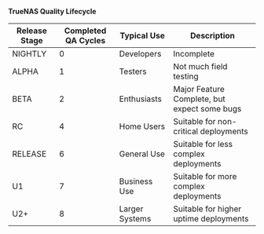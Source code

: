 &NewLine;

<b>TrueNAS Quality Lifecycle</b>

<table class="truetable">
  <thead>
    <tr>
      <th>Release Stage</th>
      <th>Completed QA Cycles</th>
      <th>Typical Use</th>
      <th>Description</th>
    </tr>
  </thead>
  <tbody>
    <tr>
      <td>NIGHTLY</td>
      <td>0</td>
      <td>Developers</td>
      <td>Incomplete</td>
    </tr>
    <tr>
      <td>ALPHA</td>
      <td>1</td>
      <td>Testers</td>
      <td>Not much field testing</td>
    </tr>
    <tr>
      <td>BETA</td>
      <td>2</td>
      <td>Enthusiasts</td>
      <td>Major Feature Complete, but expect some bugs</td>
    </tr>
    <tr>
      <td>RC</td>
      <td>4</td>
      <td>Home Users</td>
      <td>Suitable for non-critical deployments</td>
    </tr>
    <tr>
      <td>RELEASE</td>
      <td>6</td>
      <td>General Use</td>
      <td>Suitable for less complex deployments</td>
    </tr>
    <tr>
      <td>U1</td>
      <td>7</td>
      <td>Business Use</td>
      <td>Suitable for more complex deployments</td>
    </tr>
    <tr>
      <td>U2+</td>
      <td>8</td>
      <td>Larger Systems</td>
      <td>Suitable for higher uptime deployments</td>
    </tr>
  </tbody>
</table>

